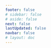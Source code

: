 ```yaml
---
footer: false
# sidebar: false
# aside: false
next: false
lastUpdated: false
navbar: false
# layout: doc
---
```


<script setup>
const chatPrompts = [
  // Serviços empresariais (primeiro bloco)
  { id: "1", text: "Registro de empresa nos UAE", category: "business" },
  { id: "2", text: "Estabelecimento de empresa Mainland", category: "business" },
  { id: "3", text: "Registro de empresa em Free Zone", category: "business" },
  { id: "4", text: "Formação de empresa Offshore", category: "business" },
  { id: "5", text: "Visto freelance UAE", category: "business" },
  { id: "6", text: "Licença comercial Dubai", category: "business" },
  { id: "7", text: "Requisitos para licença comercial UAE", category: "business" },
  { id: "23", text: "Estabelecimento de negócios UAE", category: "business" },
  { id: "24", text: "Free Zones Dubai", category: "business" },
  { id: "25", text: "Registro de empresa UAE", category: "business" },
  { id: "26", text: "Visto freelance UAE", category: "business" },
  
  // Vistos e Imigração
  { id: "8", text: "Solicitação de Golden Visa UAE", category: "visa" },
  { id: "9", text: "Visto de trabalho UAE", category: "visa" },
  { id: "10", text: "Patrocínio de visto familiar UAE", category: "visa" },
  { id: "11", text: "Requisitos para exame médico do visto", category: "visa" },
  { id: "12", text: "Processo de visto de residência UAE", category: "visa" },
  { id: "27", text: "Requisitos para visto UAE", category: "visa" },
  
  // Jurídico e Documentação
  { id: "13", text: "Solicitação de Emirates ID", category: "legal" },
  { id: "14", text: "Autenticação de documentos UAE", category: "legal" },
  { id: "15", text: "Procuração nos UAE", category: "legal" },
  { id: "16", text: "Revisão de contrato comercial UAE", category: "legal" },
  { id: "40", text: "Renovação do Emirates ID", category: "legal" },
  
  // Serviços Financeiros
  { id: "17", text: "Conta bancária corporativa UAE", category: "finance" },
  { id: "18", text: "Registro fiscal UAE (VAT)", category: "finance" },
  { id: "19", text: "Serviços contábeis UAE", category: "finance" },
  { id: "20", text: "UAE Economic Substance Regulations", category: "finance" },
  { id: "41", text: "Serviços bancários UAE", category: "finance" },
  
  // Imóveis e Serviços
  { id: "21", text: "Investimento imobiliário UAE", category: "property" },
  { id: "22", text: "Aluguel de escritório Dubai", category: "property" },

  // Saúde
  { id: "47", text: "Seguro saúde UAE", category: "healthcare" },
  { id: "48", text: "Melhores hospitais em Dubai", category: "healthcare" },
  { id: "49", text: "Check-up médico UAE", category: "healthcare" },
  
  // Turismo e Entretenimento (no final)
  { id: "28", text: "Atrações turísticas Dubai", category: "travel" },
  { id: "29", text: "Expo City Dubai", category: "attractions" },
  { id: "30", text: "Ingressos Dubai Frame", category: "attractions" },
  { id: "31", text: "Ingressos Burj Khalifa", category: "attractions" },
  { id: "32", text: "Museum of the Future", category: "attractions" },
  { id: "33", text: "Abu Dhabi Louvre", category: "attractions" },
  { id: "34", text: "Ferrari World Abu Dhabi", category: "attractions" },
  { id: "35", text: "Compras Dubai Mall", category: "shopping" },
]
</script>

<AIChat :prompts="chatPrompts" />
